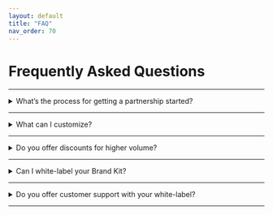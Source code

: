 ```yaml
---
layout: default
title: "FAQ"
nav_order: 70
---
```


# Frequently Asked Questions

---

<details>
    <summary>What’s the process for getting a partnership started?</summary>

    <p>Please review our <a href="https://docs.looka.com/technical.html">Technical Documentation</a> and see if you can test out the white-label logo maker on your website or app. Also, please review our <a href="https://docs.looka.com/pricing.html">Pricing</a> to see which plan makes the most sense for you.</p>

    <p>Once you’re ready to go, reach out to us at <a href="mailto:partnerships@looka.com">partnerships@looka.com</a> so we can chat about your pricing plan. We’ll send over a white-label agreement for you to sign.</p>

    <p>From there, our team will work with you to configure the white-label on your site and we’ll also set-up billing.</p>

    <p>Once that’s all done, you’re all set to launch your new logo maker!</p>
</details>

---

<details>
    <summary>What can I customize?</summary>

    <p>Our logo maker is flexible and you’ll be able to customize the URL, typefaces, logo, and colors so that it matches perfectly with your site or app.</p>

</details>

---

<details>
    <summary>Do you offer discounts for higher volume?</summary>

    <p>We do! Please reach out to us at <a href="mailto:partnerships@looka.com">partnerships@looka.com</a> so we can customize a pricing plan best suited to your needs.</p>
</details>

---

<details>
    <summary>Can I white-label your Brand Kit?</summary>

    <p>At this time, we're only white-labelling our logo maker. Feel free to check back later as this may change!</p>
</details>

---

<details>
    <summary>Do you offer customer support with your white-label?</summary>

    <p>We do offer customer support for an additional monthly fee. Please reach out to us at <a href="mailto:partnerships@looka.com">partnerships@looka.com</a> for more info.</p>
</details>

---